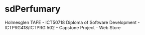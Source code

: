 # sdPerfumary

Holmesglen TAFE - ICT50718 Diploma of Software Development - ICTPRG418/ICTPRG 502 - Capstone Project - Web Store
